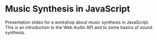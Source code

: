 # Music Synthesis in JavaScript

Presentation slides for a workshop about music synthesis in JavaScript. This is an introduction to the Web Audio API and to some basics of sound synthesis.
